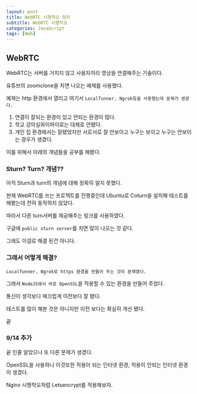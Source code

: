 ```yaml
---
layout: post
title: WebRTC 시행착오 정리
subtitle: WebRTC 시행착오
categories: JavaScript
tags: [Web]
---
```


## WebRTC 

WebRTC는 서버를 거치지 않고 사용자끼리 영상을 연결해주는 기술이다.

유튜브의 zoomclone을 치면 나오는 예제를 사용했다.

예제는 http 환경에서 열리고 여기서 `LocalTunner, Ngrok등을 사용했는데 문제가 생겼다.`

1. 연결이 잘되는 환경이 있고 안되는 환경이 많다.
2. 학교 강의실와이파이로는 대체로 안됐다. 
3. 개인 집 환경에서는 잘됐었지만 서로서로 잘 안보이고 누구는 보이고 누구는 안보이는 경우가 생겼다.

이를 위해서 아래의 개념들을 공부를 해봤다.

### Sturn? Turn? 개념??

아직 Sturn과 turn의 개념에 대해 정확히 알지 못했다.

현재 WebRTC를 쓰는 프로젝트를 진행중인데 Ubuntu로 Coturn을 설치해 테스트를 해봤는데 전혀 동작하지 않았다.

따라서 다른 turn서버를 제공해주는 링크를 사용하였다.

구글에 `public sturn server`를 치면 많이 나오는 것 같다.

그래도 이걸로 해결 된건 아니다.

### 그래서 어떻게 해결?

`LocalTunner, Ngrok로 https 환경을 만들어 주는 것이 문제였다.`

그래서 `NodeJS에서 바로 OpenSSL`을 적용할 수 있는 환경을 만들어 주었다.

통신이 생각보다 매끄럽게 이전보다 잘 됐다.

테스트를 많이 해본 것은 아니지만 이전 보다는 확실히 개선 됐다.

끝

### 9/14 추가

끝 인줄 알았으나 또 다른 문제가 생겼다.

OpenSSL을 사용하니 이것또한 적용이 되는 인터넷 환경, 적용이 안되는 인터넷 환경이 생겼다.

Nginx 시행착오처럼 Letsencrypt를 적용해보자.




